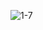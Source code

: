 ![1-7](https://github.com/firestrong15/EC2024/assets/162285614/78f00eb9-a477-46c3-a2a7-e7bb361a6eaa)

